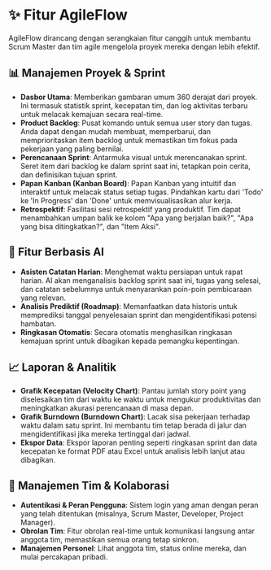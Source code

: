 # ✨ Fitur AgileFlow

AgileFlow dirancang dengan serangkaian fitur canggih untuk membantu Scrum Master dan tim agile mengelola proyek mereka dengan lebih efektif.

## 📊 Manajemen Proyek & Sprint

- **Dasbor Utama**: Memberikan gambaran umum 360 derajat dari proyek. Ini termasuk statistik sprint, kecepatan tim, dan log aktivitas terbaru untuk melacak kemajuan secara real-time.
- **Product Backlog**: Pusat komando untuk semua user story dan tugas. Anda dapat dengan mudah membuat, memperbarui, dan memprioritaskan item backlog untuk memastikan tim fokus pada pekerjaan yang paling bernilai.
- **Perencanaan Sprint**: Antarmuka visual untuk merencanakan sprint. Seret item dari backlog ke dalam sprint saat ini, tetapkan poin cerita, dan definisikan tujuan sprint.
- **Papan Kanban (Kanban Board)**: Papan Kanban yang intuitif dan interaktif untuk melacak status setiap tugas. Pindahkan kartu dari 'Todo' ke 'In Progress' dan 'Done' untuk memvisualisasikan alur kerja.
- **Retrospektif**: Fasilitasi sesi retrospektif yang produktif. Tim dapat menambahkan umpan balik ke kolom "Apa yang berjalan baik?", "Apa yang bisa ditingkatkan?", dan "Item Aksi".

## 🤖 Fitur Berbasis AI

- **Asisten Catatan Harian**: Menghemat waktu persiapan untuk rapat harian. AI akan menganalisis backlog sprint saat ini, tugas yang selesai, dan catatan sebelumnya untuk menyarankan poin-poin pembicaraan yang relevan.
- **Analisis Prediktif (Roadmap)**: Memanfaatkan data historis untuk memprediksi tanggal penyelesaian sprint dan mengidentifikasi potensi hambatan.
- **Ringkasan Otomatis**: Secara otomatis menghasilkan ringkasan kemajuan sprint untuk dibagikan kepada pemangku kepentingan.

## 📈 Laporan & Analitik

- **Grafik Kecepatan (Velocity Chart)**: Pantau jumlah story point yang diselesaikan tim dari waktu ke waktu untuk mengukur produktivitas dan meningkatkan akurasi perencanaan di masa depan.
- **Grafik Burndown (Burndown Chart)**: Lacak sisa pekerjaan terhadap waktu dalam satu sprint. Ini membantu tim tetap berada di jalur dan mengidentifikasi jika mereka tertinggal dari jadwal.
- **Ekspor Data**: Ekspor laporan penting seperti ringkasan sprint dan data kecepatan ke format PDF atau Excel untuk analisis lebih lanjut atau dibagikan.

## 👥 Manajemen Tim & Kolaborasi

- **Autentikasi & Peran Pengguna**: Sistem login yang aman dengan peran yang telah ditentukan (misalnya, Scrum Master, Developer, Project Manager).
- **Obrolan Tim**: Fitur obrolan real-time untuk komunikasi langsung antar anggota tim, memastikan semua orang tetap sinkron.
- **Manajemen Personel**: Lihat anggota tim, status online mereka, dan mulai percakapan pribadi.
